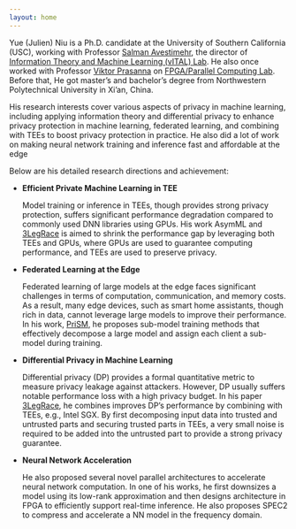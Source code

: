 ```yaml
---
layout: home
---
```


  Yue (Julien) Niu is a Ph.D. candidate at the University of Southern California (USC), 
  working with Professor [Salman Avestimehr](https://www.avestimehr.com/), 
  the director of [Information Theory and Machine Learning (vITAL) Lab](https://www.avestimehr.com/vital-lab). 
  He also once worked with Professor [Viktor Prasanna](https://sites.usc.edu/prasanna/) 
  on [FPGA/Parallel Computing Lab](https://fpga.usc.edu/). 
  Before that, He got master’s and bachelor’s degree from Northwestern Polytechnical University in Xi’an, China.
  
  His research interests cover various aspects of privacy in machine learning, 
  including applying information theory and differential privacy 
  to enhance privacy protection in machine learning, federated learning, and 
  combining with TEEs to boost privacy protection in practice. 
  He also did a lot of work on making neural network training and inference fast and 
  affordable at the edge
  
  Below are his detailed research directions and achievement:

  - **Efficient Private Machine Learning in TEE**

    Model training or inference in TEEs, though provides strong privacy protection, 
    suffers significant performance degradation compared to commonly used DNN libraries using GPUs. 
    His work AsymML and [3LegRace](https://arxiv.org/abs/2110.01229) 
    is aimed to shrink the performance gap by leveraging both TEEs and GPUs, 
    where GPUs are used to guarantee computing performance, and TEEs are used to preserve privacy.

  - **Federated Learning at the Edge**
  
      Federated learning of large models at the edge faces significant challenges 
      in terms of computation, communication, and memory costs. 
      As a result, many edge devices, such as smart home assistants, though rich in data, 
      cannot leverage large models to improve their performance. 
      In his work, [PriSM](https://arxiv.org/abs/2208.13141), 
      he proposes sub-model training methods that effectively decompose 
      a large model and assign each client a sub-model during training.

  - **Differential Privacy in Machine Learning**

      Differential privacy (DP) provides a formal quantitative metric to measure privacy leakage 
      against attackers. However, DP usually suffers notable performance loss with 
      a high privacy budget. In his paper [3LegRace](https://arxiv.org/abs/2110.01229), 
      he combines improves DP’s performance 
      by combining with TEEs, e.g., Intel SGX. By first decomposing input data into 
      trusted and untrusted parts and securing trusted parts in TEEs, 
      a very small noise is required to be added into the untrusted part to 
      provide a strong privacy guarantee.

  - **Neural Network Acceleration**

      He also proposed several novel parallel architectures to accelerate neural network computation. 
      In one of his works, he first downsizes a model using its low-rank approximation and 
      then designs architecture in FPGA to efficiently support real-time inference. 
      He also proposes SPEC2 to compress and accelerate a NN model in the frequency domain.


